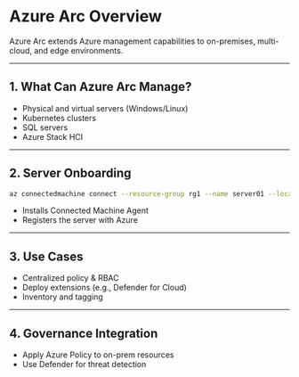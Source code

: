 
# Azure Arc Overview

Azure Arc extends Azure management capabilities to on-premises, multi-cloud, and edge environments.

---

## 1. What Can Azure Arc Manage?

- Physical and virtual servers (Windows/Linux)
- Kubernetes clusters
- SQL servers
- Azure Stack HCI

---

## 2. Server Onboarding

```bash
az connectedmachine connect --resource-group rg1 --name server01 --location eastus
```

- Installs Connected Machine Agent
- Registers the server with Azure

---

## 3. Use Cases

- Centralized policy & RBAC
- Deploy extensions (e.g., Defender for Cloud)
- Inventory and tagging

---

## 4. Governance Integration

- Apply Azure Policy to on-prem resources
- Use Defender for threat detection
